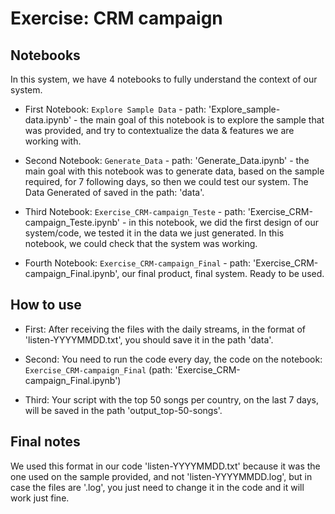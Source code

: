  # Exercise: CRM campaign

 ## Notebooks

 In this system, we have 4 notebooks to fully understand the context of our system. 

* First Notebook: `Explore Sample Data` - path: 'Explore_sample-data.ipynb' - the main goal of this notebook is to explore the sample that was provided, and try to contextualize the data & features we are working with. 

* Second Notebook: `Generate_Data` - path: 'Generate_Data.ipynb' - the main goal with this notebook was to generate data, based on the sample required, for 7 following days, so then we could test our system. The Data Generated of saved in the path: 'data'. 

* Third Notebook: `Exercise_CRM-campaign_Teste` - path: 'Exercise_CRM-campaign_Teste.ipynb' - in this notebook, we did the first design of our system/code, we tested it in the data we just generated. In this notebook, we could check that the system was working.

* Fourth Notebook: `Exercise_CRM-campaign_Final` - path: 'Exercise_CRM-campaign_Final.ipynb', our final product, final system. Ready to be used. 

## How to use

* First: After receiving the files with the daily streams, in the format of 'listen-YYYYMMDD.txt', you should save it in the path 'data'. 

* Second: You need to run the code every day, the code on the notebook: `Exercise_CRM-campaign_Final` (path: 'Exercise_CRM-campaign_Final.ipynb')

* Third: Your script with the top 50 songs per country, on the last 7 days, will be saved in the path 'output_top-50-songs'. 

## Final notes

We used this format in our code 'listen-YYYYMMDD.txt' because it was the one used on the sample provided, and not 'listen-YYYYMMDD.log', but in case the files are '.log', you just need to change it in the code and it will work just fine. 
